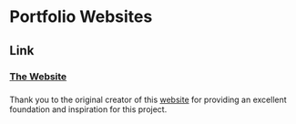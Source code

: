 # Portfolio Websites 

## Link

### [The Website](https://peterpain01.github.io/Portfolio-Website/)

### 
Thank you to the original creator of this [website](https://www.patrickobermeier.at/) for providing an excellent foundation and inspiration for this project.
